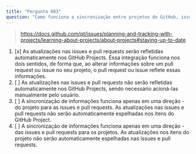 ```yaml
---
title: "Pergunta 003"
question: "Como funciona a sincronização entre projetos do GitHub, issues e pull requests?"
---
```


> https://docs.github.com/pt/issues/planning-and-tracking-with-projects/learning-about-projects/about-projects#staying-up-to-date
1. [x] As atualizações nas issues e pull requests serão refletidas automaticamente nos GitHub Projects. Essa integração funciona nos dois sentidos, de forma que, ao alterar informações sobre um pull request ou issue no seu projeto, o pull request ou issue reflete essas informações.
1. [ ] As atualizações nas issues e pull requests não serão refletidas automaticamente nos GitHub Projects, sendo necessário acioná-las manualmente pelo usuário.
1. [ ] A sincronização de informações funciona apenas em uma direção - do projeto para as issues e pull requests. As atualizações nas issues e pull requests não serão automaticamente espelhadas nos itens do GitHub Project.
1. [ ] A sincronização de informações funciona apenas em uma direção - das issues e pull requests para os projetos. As atualizações nos itens do projeto não serão automaticamente espelhadas nas issues e pull requests.
